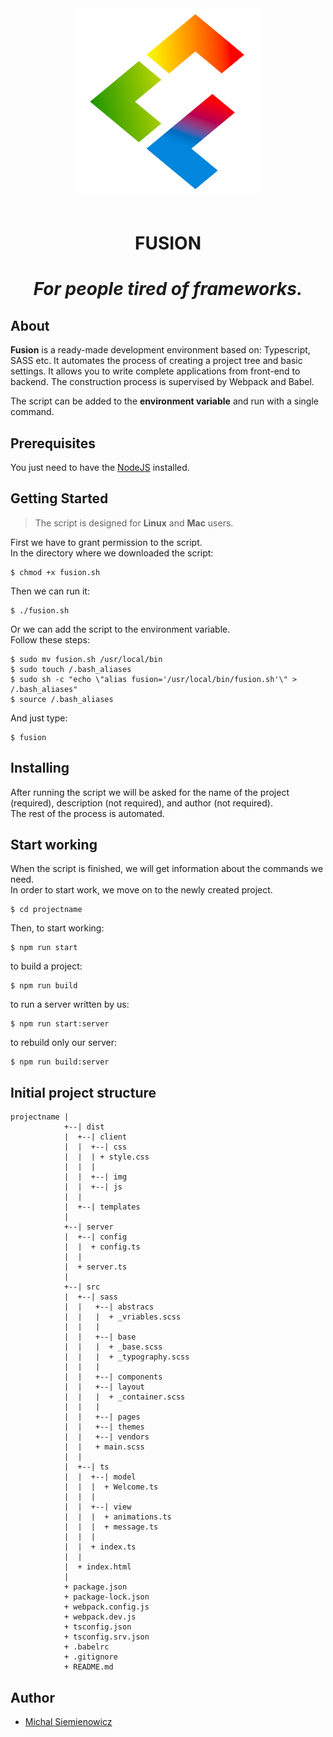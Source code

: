<div align="center">
	<div>
		<img width="300" src="./media/fusion.svg" alt="Fusion">
	</div>
	<br>
    <h1>FUSION<h1>
    <em>For people tired of frameworks.</em>
</div>

## About
**Fusion** is a ready-made development environment based on: Typescript, SASS etc. It automates the process of creating a project tree and basic settings. It allows you to write complete applications from front-end to backend.
The construction process is supervised by Webpack and Babel.


The script can be added to the **environment variable** and run with a single command.

## Prerequisites
You just need to have the [NodeJS](https://nodejs.org/en/) installed.

## Getting Started
> The script is designed for **Linux** and **Mac** users.

First we have to grant permission to the script.<br>
In the directory where we downloaded the script:
```
$ chmod +x fusion.sh
```

Then we can run it:
```
$ ./fusion.sh
```

Or we can add the script to the environment variable.<br>
Follow these steps:
```
$ sudo mv fusion.sh /usr/local/bin
$ sudo touch /.bash_aliases
$ sudo sh -c "echo \"alias fusion='/usr/local/bin/fusion.sh'\" > /.bash_aliases"
$ source /.bash_aliases
```

And just type:
```
$ fusion
```

## Installing
After running the script we will be asked for the name of the project (required), description (not required), and author (not required).<br>
The rest of the process is automated.

## Start working
When the script is finished, we will get information about the commands we need.<br>
In order to start work, we move on to the newly created project.
```
$ cd projectname
```
Then, to start working:
```
$ npm run start
```

to build a project:
```
$ npm run build
```

to run a server written by us:
```
$ npm run start:server
```

to rebuild only our server:
```
$ npm run build:server
```

## Initial project structure

    projectname |
                +--| dist
                |  +--| client
                |  |  +--| css
                |  |  | + style.css
                |  |  |
                |  |  +--| img
                |  |  +--| js
                |  |
                |  +--| templates
                |
                +--| server
                |  +--| config
                |  |  + config.ts
                |  |
                |  + server.ts
                |
                +--| src
                |  +--| sass
                |  |   +--| abstracs
                |  |   |  + _vriables.scss
                |  |   |
                |  |   +--| base
                |  |   |  + _base.scss
                |  |   |  + _typography.scss
                |  |   |
                |  |   +--| components
                |  |   +--| layout
                |  |   |  + _container.scss
                |  |   |
                |  |   +--| pages
                |  |   +--| themes
                |  |   +--| vendors
                |  |   + main.scss
                |  |
                |  +--| ts
                |  |  +--| model
                |  |  |  + Welcome.ts
                |  |  |
                |  |  +--| view
                |  |  |  + animations.ts
                |  |  |  + message.ts
                |  |  |
                |  |  + index.ts
                |  |
                |  + index.html
                |
                + package.json
                + package-lock.json
                + webpack.config.js
                + webpack.dev.js
                + tsconfig.json
                + tsconfig.srv.json
                + .babelrc
                + .gitignore
                + README.md

## Author
- [Michal Siemienowicz](linkedin.com/in/michal-siemienowicz-761879151)

